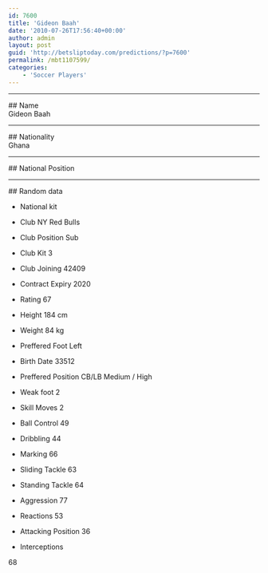 ```yaml
---
id: 7600
title: 'Gideon Baah'
date: '2010-07-26T17:56:40+00:00'
author: admin
layout: post
guid: 'http://betsliptoday.com/predictions/?p=7600'
permalink: /mbt1107599/
categories:
    - 'Soccer Players'
---
```


- - - - - -

\## Name  
 Gideon Baah

- - - - - -

\## Nationality  
 Ghana

- - - - - -

\## National Position

- - - - - -

\## Random data

- National kit
- Club
 NY Red Bulls

- Club Position
 Sub

- Club Kit
 3

- Club Joining
 42409

- Contract Expiry
 2020

- Rating
 67

- Height
 184 cm

- Weight
 84 kg

- Preffered Foot
 Left

- Birth Date
 33512

- Preffered Position
 CB/LB Medium / High

- Weak foot
 2

- Skill Moves
 2

- Ball Control
 49

- Dribbling
 44

- Marking
 66

- Sliding Tackle
 63

- Standing Tackle
 64

- Aggression
 77

- Reactions
 53

- Attacking Position
 36

- Interceptions

 68